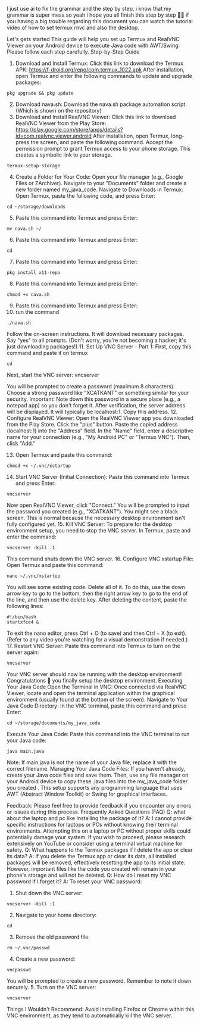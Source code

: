 I just use ai to fix the grammar and the step by step, i know that my grammar is super mess so yeah i hope you all finish this step by step 🙏🏻 if you having a big trouble regarding this document you can watch the tutorial video of how to set termux rnvc and also the desktop.

Let's gets started
This guide will help you set up Termux and RealVNC Viewer on your Android device to execute Java code with AWT/Swing. Please follow each step carefully.
Step-by-Step Guide
  1. Download and Install Termux:
   Click this link to download the Termux APK: https://f-droid.org/repo/com.termux_1022.apk
   After installation, open Termux and enter the following commands to update and upgrade packages:
```
pkg upgrade && pkg update
```

  2. Download nava.sh:
   Download the nava.sh package automation script. (Which is shown on the repository)
  3. Download and Install RealVNC Viewer:
   Click this link to download RealVNC Viewer from the Play Store: https://play.google.com/store/apps/details?id=com.realvnc.viewer.android
   After installation, open Termux, long-press the screen, and paste the following command. Accept the permission prompt to grant Termux access to your phone storage. This creates a symbolic link to your storage.
```
termux-setup-storage
```
  4. Create a Folder for Your Code:
   Open your file manager (e.g., Google Files or ZArchiver).
   Navigate to your "Documents" folder and create a new folder named my_java_code.
  Navigate to Downloads in Termux:
   Open Termux, paste the following code, and press Enter:
```
cd ~/storage/downloads
```
  5. Paste this command into Termux and press Enter:
```
mv nava.sh ~/
```

  6. Paste this command into Termux and press Enter:
```
cd
```

  7. Paste this command into Termux and press Enter:
```
pkg install x11-repo
```

  8. Paste this command into Termux and press Enter:
```
chmod +x nava.sh
```

  9. Paste this command into Termux and press Enter:
  10. run the command
```
./nava.sh
```
   Follow the on-screen instructions. It will download necessary packages. Say "yes" to all prompts. (Don't worry, you're not becoming a hacker; it's just downloading packages!)
  11. Set Up VNC Server - Part 1:
   First, copy this command and paste it on termux
```
cd
```
   Next, start the VNC server:
   vncserver

   You will be prompted to create a password (maximum 8 characters). Choose a strong password like "XCATKANT" or something similar for your security. Important: Note down this password in a secure place (e.g., a notepad app) so you don't forget it.
   After verification, the server address will be displayed. It will typically be localhost:1. Copy this address.
  12. Configure RealVNC Viewer:
   Open the RealVNC Viewer app you downloaded from the Play Store.
   Click the "plus" button.
   Paste the copied address (localhost:1) into the "Address" field.
   In the "Name" field, enter a descriptive name for your connection (e.g., "My Android PC" or "Termux VNC").
   Then, click "Add."

  13. Open Termux and paste this command:
```
chmod +x ~/.vnc/xstartup
```
  14. Start VNC Server (Initial Connection):
   Paste this command into Termux and press Enter:
```
vncserver
```
   Now open RealVNC Viewer, click "Connect." You will be prompted to input the password you created (e.g., "XCATKANT").
   You might see a black screen. This is normal because the necessary desktop environment isn't fully configured yet.
  15. Kill VNC Server:
   To prepare for the desktop environment setup, you need to stop the VNC server. In Termux, paste and enter the command:
```
vncserver -kill :1
```
   This command shuts down the VNC server.
   16. Configure VNC xstartup File:
   Open Termux and paste this command:
```
nano ~/.vnc/xstartup
```
   You will see some existing code. Delete all of it. To do this, use the down arrow key to go to the bottom, then the right arrow key to go to the end of the line, and then use the delete key.
   After deleting the content, paste the following lines:
```
#!/bin/bash
startxfce4 &
```
   To exit the nano editor, press Ctrl + O (to save) and then Ctrl + X (to exit). (Refer to any video you're watching for a visual demonstration if needed.)
  17. Restart VNC Server:
   Paste this command into Termux to turn on the server again:
   
```
vncserver
```
   Your VNC server should now be running with the desktop environment! Congratulations 🎉 you finally setup the desktop environment.
Executing Your Java Code
  Open the Terminal in VNC:
   Once connected via RealVNC Viewer, locate and open the terminal application within the graphical environment (usually found at the bottom of the screen).
  Navigate to Your Java Code Directory:
   In the VNC terminal, paste this command and press Enter:
```
cd ~/storage/documents/my_java_code
```
  Execute Your Java Code:
   Paste this command into the VNC terminal to run your Java code:
```
java main.java
```
   Note: If main.java is not the name of your Java file, replace it with the correct filename.
Managing Your Java Code Files:
If you haven't already, create your Java code files and save them. Then, use any file manager on your Android device to copy these .java files into the my_java_code folder you created .
This setup supports any programming language that uses AWT (Abstract Window Toolkit) or Swing for graphical interfaces.

Feedback:
Please feel free to provide feedback if you encounter any errors or issues during this process.
Frequently Asked Questions (FAQ)
Q: what about the laptop and pc like Installing the package of it?
A: I cannot provide specific instructions for laptops or PCs without knowing their terminal environments. Attempting this on a laptop or PC without proper skills could potentially damage your system. If you wish to proceed, please research extensively on YouTube or consider using a terminal virtual machine for safety.
Q: What happens to the Termux packages if I delete the app or clear its data?
A: If you delete the Termux app or clear its data, all installed packages will be removed, effectively resetting the app to its initial state. However, important files like the code you created will remain in your phone's storage and will not be deleted.
Q: How do I reset my VNC password if I forget it?
A: To reset your VNC password:
1.  Shut down the VNC server:
```
vncserver -kill :1
```
2.  Navigate to your home directory:
```
cd
``` 
3.  Remove the old password file:
```
rm ~/.vnc/passwd
```
4.  Create a new password:
```
vncpasswd
```
You will be prompted to create a new password. Remember to note it down securely.
 5.  Turn on the VNC server:
```
vncserver
``` 
Things I Wouldn't Recommend:
  Avoid installing Firefox or Chrome within this VNC environment, as they tend to automatically kill the VNC server.
 